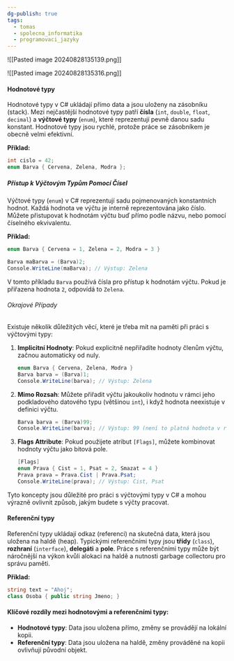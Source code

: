 ```yaml
---
dg-publish: true
tags:
  - tomas
  - spolecna_informatika
  - programovaci_jazyky
---
```

![[Pasted image 20240828135139.png]]

![[Pasted image 20240828135316.png]]
#### Hodnotové typy
Hodnotové typy v C# ukládají přímo data a jsou uloženy na zásobníku (stack). Mezi nejčastější hodnotové typy patří **čísla** (`int`, `double`, `float`, `decimal`) a **výčtové typy** (`enum`), které reprezentují pevně danou sadu konstant. Hodnotové typy jsou rychlé, protože práce se zásobníkem je obecně velmi efektivní.

**Příklad:**
```csharp
int cislo = 42;
enum Barva { Cervena, Zelena, Modra };
```

##### Přístup k Výčtovým Typům Pomocí Čísel
Výčtové typy (`enum`) v C# reprezentují sadu pojmenovaných konstantních hodnot. Každá hodnota ve výčtu je interně reprezentována jako číslo. Můžete přistupovat k hodnotám výčtu buď přímo podle názvu, nebo pomocí číselného ekvivalentu.

**Příklad:**
```csharp
enum Barva { Cervena = 1, Zelena = 2, Modra = 3 }

Barva maBarva = (Barva)2;
Console.WriteLine(maBarva); // Výstup: Zelena
```
V tomto příkladu `Barva` používá čísla pro přístup k hodnotám výčtu. Pokud je přiřazena hodnota `2`, odpovídá to `Zelena`.

###### Okrajové Případy
Existuje několik důležitých věcí, které je třeba mít na paměti při práci s výčtovými typy:

1. **Implicitní Hodnoty**: Pokud explicitně nepřiřadíte hodnoty členům výčtu, začnou automaticky od nuly.
   ```csharp
   enum Barva { Cervena, Zelena, Modra }
   Barva barva = (Barva)1;
   Console.WriteLine(barva); // Výstup: Zelena
   ```

2. **Mimo Rozsah**: Můžete přiřadit výčtu jakoukoliv hodnotu v rámci jeho podkladového datového typu (většinou `int`), i když hodnota neexistuje v definici výčtu.
   ```csharp
   Barva barva = (Barva)99;
   Console.WriteLine(barva); // Výstup: 99 (není to platná hodnota v rámci výčtu)
   ```

3. **Flags Attribute**: Pokud použijete atribut `[Flags]`, můžete kombinovat hodnoty výčtu jako bitová pole.
   ```csharp
   [Flags]
   enum Prava { Cist = 1, Psat = 2, Smazat = 4 }
   Prava prava = Prava.Cist | Prava.Psat;
   Console.WriteLine(prava); // Výstup: Cist, Psat
   ```

Tyto koncepty jsou důležité pro práci s výčtovými typy v C# a mohou výrazně ovlivnit způsob, jakým budete s výčty pracovat.
#### Referenční typy
Referenční typy ukládají odkaz (referenci) na skutečná data, která jsou uložena na haldě (heap). Typickými referenčními typy jsou **třídy** (`class`), **rozhraní** (`interface`), **delegáti** a **pole**. Práce s referenčními typy může být náročnější na výkon kvůli alokaci na haldě a nutnosti garbage collectoru pro správu paměti.

**Příklad:**
```csharp
string text = "Ahoj";
class Osoba { public string Jmeno; }
```

#### Klíčové rozdíly mezi hodnotovými a referenčními typy:
- **Hodnotové typy**: Data jsou uložena přímo, změny se provádějí na lokální kopii.
- **Referenční typy**: Data jsou uložena na haldě, změny prováděné na kopii ovlivňují původní objekt.